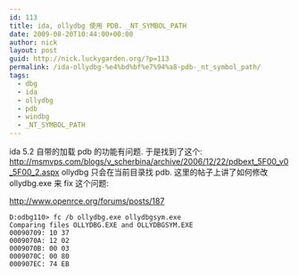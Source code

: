 ```yaml
---
id: 113
title: ida, ollydbg 使用 PDB. _NT_SYMBOL_PATH
date: 2009-08-20T10:44:00+00:00
author: nick
layout: post
guid: http://nick.luckygarden.org/?p=113
permalink: /ida-ollydbg-%e4%bd%bf%e7%94%a8-pdb-_nt_symbol_path/
tags:
  - dbg
  - ida
  - ollydbg
  - pdb
  - windbg
  - _NT_SYMBOL_PATH
---
```

ida 5.2 自带的加载 pdb 的功能有问题. 于是找到了这个:
<a href="http://msmvps.com/blogs/v_scherbina/archive/2006/12/22/pdbext_5F00_v0_5F00_2.aspx">http://msmvps.com/blogs/v_scherbina/archive/2006/12/22/pdbext_5F00_v0_5F00_2.aspx</a>
ollydbg 只会在当前目录找 pdb. 这里的帖子上讲了如何修改 ollydbg.exe 来 fix 这个问题:

<a href="http://www.openrce.org/forums/posts/187">http://www.openrce.org/forums/posts/187</a>

	D:odbg110> fc /b ollydbg.exe ollydbgsym.exe
	Comparing files OLLYDBG.EXE and OLLYDBGSYM.EXE
	00090709: 10 37
	0009070A: 12 02
	0009070B: 00 03
	0009070C: 00 80
	000907EC: 74 EB
